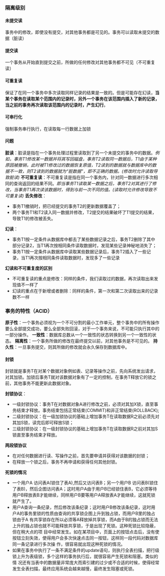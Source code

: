 

### 隔离级别

#### 未提交读

事务中的修改，即使没有提交，对其他事务都是可见的。事务可以读取未提交的数据（脏读）

#### 提交读

一个事务从开始直到提交之前，所做的任何修改对其他事务都不可见（不可重复读）

#### 可重复读

保证了在同一个事务中多次读取同样记录的结果是一致的。但是可能存在幻读，**当某个事务在读取某个范围内的记录时，另外一个事务在该范围内插入了新的记录，当之前的事务再次读取该范围内的记录时，产生幻行**。

#### 可串行化

强制事务串行执行，在读取每一行数据上加锁

#### 问题

**脏读**：脏读是指在一个事务处理过程里读取到了另一个未提交的事务中的数据。*例如，事务T1修改某一数据并将其写回磁盘，事务T2读取同一数据后，T1由于某种原因被撤销，此时被T1修改过的数据恢复原值，T2读到的数据就与数据库中的数据不一致，则T2读到的数据就为“脏数据”，即不正确的数据。(修改时允许读取导致脏读)*
**不可重复读**：不可重复读是指在同一个事务内，针对同一数据进行多次相同的查询返回的结果不同。*即当事务T1读取某一数据之后，事务T2对其进行了修改，当事务T1再次读该数据时，得到与前一次不同的值。(读取时允许修改导致不可重复读)*
**丢失修改**：
- 事务T1撤销时，把已经提交的事务T2的更新数据覆盖了；
- 两个事务T1和T2读入同一数据并修改，T2提交的结果破坏了T1提交的结果，导致T1的修改被丢失。
  
**幻读**：
- 事务T1按一定条件从数据库中都去了某些数据记录之后，事务T2删除了其中部分记录2，当T1再次按相同条件读取数据时，发现某些记录神秘地消失了；
- 事务T1按一定条件从数据库中读取某些数据记录后，事务T2插入了一些记录，当T1再次按相同条件读取数据时，发现多了一些记录

**幻读和不可重复度的区别**

- 不可重复读的重点是修改：同样的条件，我们读取过的数据，再次读取出来发现值不一样了
- 幻读的重点在于新增或者删除：同样的条件，第一次和第二次读取出来的记录数不一样


### 事务的特性（ACID）

**原子性**：一个事务必须视为一个不可分割的最小工作单元，整个事务中的所有操作要么全部提交成功，要么全部失败回滚，对于一个事务来说，不可能只执行其中的一部分操作。
**一致性**：数据库总数从一个一致性的状态转换到另一个一致性的状态。
**隔离性**：一个事务所做的修改在最终提交以前，对其他事务是不可见的。
**持久性**：一旦事务提交，则其所做的修改就会永久保存到数据库中。

#### 封锁

封锁就是事务T在对某个数据对象例如表、记录等操作之前，先向系统发出请求，对其加锁。加锁后事务T就对该数据对象有了一定的控制，在事务T释放它的锁之前，其他事务不能更新此数据对象。

**封锁协议**：
- 一级封锁协议：事务T在对数据对象A进行修改之前，必须对其加X锁，直至事务结束才释放。事务结束包括正常结束(COMMIT)和非正常结束(ROLLBACK);
- 二级封锁协议：在一级加锁协议的基础上增加事务T在读取数据R之前必须先对其加S锁，读完后即可释放S锁；
- 三级封锁协议：在一级封锁协议的基础上增加事务T在读取数据R之前对其加S锁直至事务结束才释放。

**两段锁协议**
- 在对任何数据进行读、写操作之前，首先要申请并获得对该数据的封锁；
- 在释放一个锁之后，事务不再申请和获得任何其他封锁。

**死锁的情况**
- 一个用户A 访问表A(锁住了表A),然后又访问表B；另一个用户B 访问表B(锁住了表B)，然后企图访问表A；这时用户A由于用户B已经锁住表B，它必须等待用户B释放表B才能继续，同样用户B要等用户A释放表A才能继续，这就死锁就产生了。
- 用户A查询一条纪录，然后修改该条纪录；这时用户B修改该条纪录，这时用户A的事务里锁的性质由查询的共享锁企图上升到独占锁，而用户B里的独占锁由于A 有共享锁存在所以必须等A释放掉共享锁，而A由于B的独占锁而无法上升的独占锁也就不可能释放共享锁，于是出现了死锁。这种死锁比较隐蔽，但在稍大点的项 目中经常发生。如在某项目中，页面上的按钮点击后，没有使按钮立刻失效，使得用户会多次快速点击同一按钮，这样同一段代码对数据库同一条记录进行多次操 作，很容易就出现这种死锁的情况。
- 如果在事务中执行了一条不满足条件的update语句，则执行全表扫描，把行级锁上升为表级锁，多个这样的事务执行后，就很容易产生死锁和阻塞。类似的情 况还有当表中的数据量非常庞大而索引建的过少或不合适的时候，使得经常发生全表扫描，最终应用系统会越来越慢，最终发生阻塞或死锁。